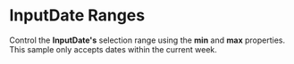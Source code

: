 InputDate Ranges
================

Control the **InputDate's** selection range using the **min** and **max** properties. This sample only accepts dates within the current week.